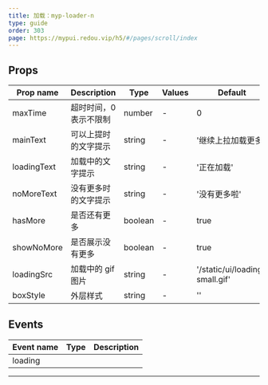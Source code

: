 ```yaml
---
title: 加载：myp-loader-n
type: guide
order: 303
page: https://mypui.redou.vip/h5/#/pages/scroll/index
---
```


## Props

| Prop name   | Description            | Type    | Values | Default                        |
| ----------- | ---------------------- | ------- | ------ | ------------------------------ |
| maxTime     | 超时时间，0 表示不限制 | number  | -      | 0                              |
| mainText    | 可以上提时的文字提示   | string  | -      | '继续上拉加载更多'             |
| loadingText | 加载中的文字提示       | string  | -      | '正在加载'                     |
| noMoreText  | 没有更多时的文字提示   | string  | -      | '没有更多啦'                   |
| hasMore     | 是否还有更多           | boolean | -      | true                           |
| showNoMore  | 是否展示没有更多       | boolean | -      | true                           |
| loadingSrc  | 加载中的 gif 图片      | string  | -      | '/static/ui/loading-small.gif' |
| boxStyle    | 外层样式               | string  | -      | ''                             |

## Events

| Event name | Type | Description |
| ---------- | ---- | ----------- |
| loading    |      |

---

